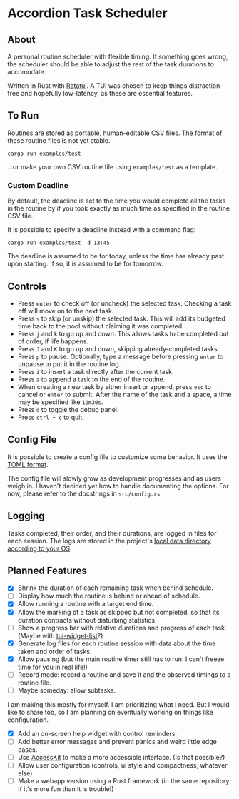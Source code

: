 # Accordion Task Scheduler

## About

A personal routine scheduler with flexible timing. If something goes wrong, the scheduler should be able to adjust the rest of the task durations to accomodate.

Written in Rust with [Ratatui](https://ratatui.rs/). A TUI was chosen to keep things distraction-free and hopefully low-latency, as these are essential features.

## To Run

Routines are stored as portable, human-editable CSV files. The format of these routine files is not yet stable.

```
cargo run examples/test
```

...or make your own CSV routine file using `examples/test` as a template.

### Custom Deadline

By default, the deadline is set to the time you would complete all the tasks in the routine by if you took exactly as much time as specified in the routine CSV file.

It is possible to specify a deadline instead with a command flag:

```
cargo run examples/test -d 13:45
```

The deadline is assumed to be for today, unless the time has already past upon starting. If so, it is assumed to be for tomorrow.

## Controls

- Press `enter` to check off (or uncheck) the selected task. Checking a task off will move on to the next task.
- Press `s` to skip (or unskip) the selected task. This will add its budgeted time back to the pool without claiming it was completed.
- Press `j` and `k` to go up and down. This allows tasks to be completed out of order, if life happens.
- Press `J` and `K` to go up and down, skipping already-completed tasks.
- Press `p` to pause. Optionally, type a message before pressing `enter` to unpause to put it in the routine log.
- Press `i` to insert a task directly after the current task.
- Press `a` to append a task to the end of the routine.
- When creating a new task by either insert or append, press `esc` to cancel or `enter` to submit. After the name of the task and a space, a time may be specified like `12m30s`.
- Press `d` to toggle the debug panel.
- Press `ctrl + c` to quit.

## Config File

It is possible to create a config file to customize some behavior. It uses the [TOML format](https://toml.io/).

The config file will slowly grow as development progresses and as users weigh in. I haven't decided yet how to handle documenting the options. For now, please refer to the docstrings in `src/config.rs`.

## Logging

Tasks completed, their order, and their durations, are logged in files for each session. The logs are stored in the project's [local data directory according to your OS](https://docs.rs/directories/latest/directories/struct.ProjectDirs.html#method.data_local_dir).

## Planned Features

- [x] Shrink the duration of each remaining task when behind schedule.
- [ ] Display how much the routine is behind or ahead of schedule.
- [x] Allow running a routine with a target end time.
- [x] Allow the marking of a task as skipped but not completed, so that its duration contracts without disturbing statistics.
- [ ] Show a progress bar with relative durations and progress of each task. (Maybe with [tui-widget-list](https://github.com/preiter93/tui-widget-list)?)
- [x] Generate log files for each routine session with data about the time taken and order of tasks.
- [x] Allow pausing (but the main routine timer still has to run: I can't freeze time for you in real life!)
- [ ] Record mode: record a routine and save it and the observed timings to a routine file.
- [ ] Maybe someday: allow subtasks.

I am making this mostly for myself. I am prioritizing what I need. But I would like to share too, so I am planning on eventually working on things like configuration.

- [x] Add an on-screen help widget with control reminders.
- [ ] Add better error messages and prevent panics and weird little edge cases.
- [ ] Use [AccessKit](https://github.com/AccessKit/accesskit) to make a more accessible interface. (Is that possible?)
- [ ] Allow user configuration (controls, ui style and compactness, whatever else)
- [ ] Make a webapp version using a Rust framework (in the same repository; if it's more fun than it is trouble!)
